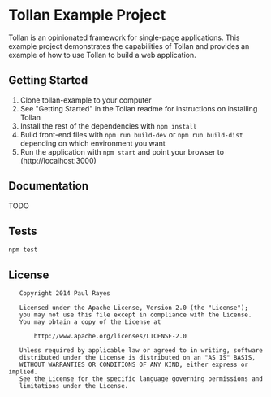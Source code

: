 Tollan Example Project
======================

Tollan is an opinionated framework for single-page applications. This example project demonstrates the capabilities of Tollan and provides an example of how to use Tollan to build a web application.

Getting Started
---------------

1. Clone tollan-example to your computer
2. See "Getting Started" in the Tollan readme for instructions on installing Tollan
3. Install the rest of the dependencies with `npm install`
4. Build front-end files with `npm run build-dev` or `npm run build-dist` depending on which environment you want
5. Run the application with `npm start` and point your browser to (http://localhost:3000)

Documentation
-------------

TODO

Tests
-----

    npm test

License
-------

	   Copyright 2014 Paul Rayes

	   Licensed under the Apache License, Version 2.0 (the "License");
	   you may not use this file except in compliance with the License.
	   You may obtain a copy of the License at

	       http://www.apache.org/licenses/LICENSE-2.0

	   Unless required by applicable law or agreed to in writing, software
	   distributed under the License is distributed on an "AS IS" BASIS,
	   WITHOUT WARRANTIES OR CONDITIONS OF ANY KIND, either express or implied.
	   See the License for the specific language governing permissions and
	   limitations under the License.
